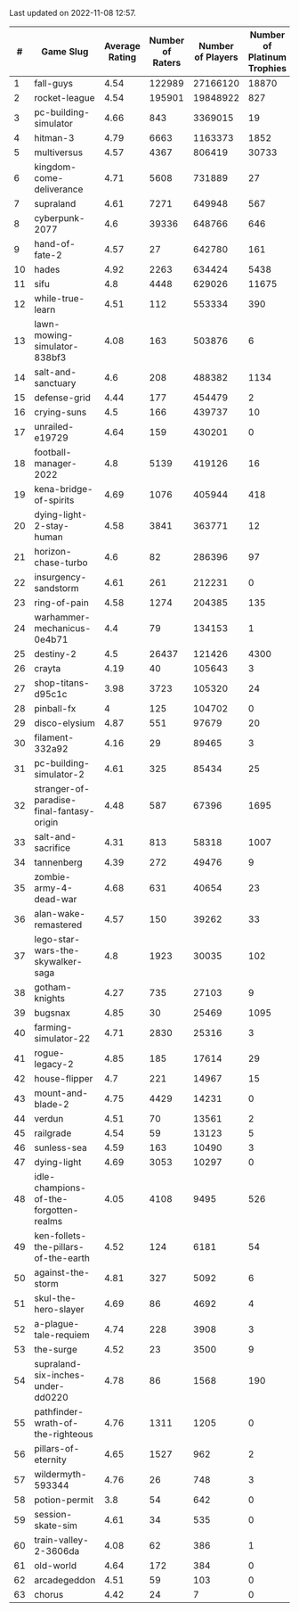 Last updated on 2022-11-08 12:57.


|#|Game Slug|Average Rating|Number of Raters|Number of Players|Number of Platinum Trophies|Max Rarity (%)|
|---|---|---|---|---|---|---|
|1|fall-guys|4.54|122989|27166120|18870|3|
|2|rocket-league|4.54|195901|19848922|827|75|
|3|pc-building-simulator|4.66|843|3369015|19|48|
|4|hitman-3|4.79|6663|1163373|1852|48|
|5|multiversus|4.57|4367|806419|30733|79|
|6|kingdom-come-deliverance|4.71|5608|731889|27|30|
|7|supraland|4.61|7271|649948|567|99|
|8|cyberpunk-2077|4.6|39336|648766|646|61|
|9|hand-of-fate-2|4.57|27|642780|161|72|
|10|hades|4.92|2263|634424|5438|89|
|11|sifu|4.8|4448|629026|11675|96|
|12|while-true-learn|4.51|112|553334|390|93|
|13|lawn-mowing-simulator-838bf3|4.08|163|503876|6|89|
|14|salt-and-sanctuary|4.6|208|488382|1134|83|
|15|defense-grid|4.44|177|454479|2|80|
|16|crying-suns|4.5|166|439737|10|65|
|17|unrailed-e19729|4.64|159|430201|0|1|
|18|football-manager-2022|4.8|5139|419126|16|49|
|19|kena-bridge-of-spirits|4.69|1076|405944|418|94|
|20|dying-light-2-stay-human|4.58|3841|363771|12|0.9|
|21|horizon-chase-turbo|4.6|82|286396|97|83|
|22|insurgency-sandstorm|4.61|261|212231|0|6|
|23|ring-of-pain|4.58|1274|204385|135|97|
|24|warhammer-mechanicus-0e4b71|4.4|79|134153|1|23|
|25|destiny-2|4.5|26437|121426|4300|96|
|26|crayta|4.19|40|105643|3|23|
|27|shop-titans-d95c1c|3.98|3723|105320|24|98|
|28|pinball-fx|4|125|104702|0|86|
|29|disco-elysium|4.87|551|97679|20|28|
|30|filament-332a92|4.16|29|89465|3|93|
|31|pc-building-simulator-2|4.61|325|85434|25|75|
|32|stranger-of-paradise-final-fantasy-origin|4.48|587|67396|1695|98|
|33|salt-and-sacrifice|4.31|813|58318|1007|91|
|34|tannenberg|4.39|272|49476|9|84|
|35|zombie-army-4-dead-war|4.68|631|40654|23|66|
|36|alan-wake-remastered|4.57|150|39262|33|7|
|37|lego-star-wars-the-skywalker-saga|4.8|1923|30035|102|98|
|38|gotham-knights|4.27|735|27103|9|34|
|39|bugsnax|4.85|30|25469|1095|97|
|40|farming-simulator-22|4.71|2830|25316|3|81|
|41|rogue-legacy-2|4.85|185|17614|29|0.3|
|42|house-flipper|4.7|221|14967|15|93|
|43|mount-and-blade-2|4.75|4429|14231|0|26|
|44|verdun|4.51|70|13561|2|71|
|45|railgrade|4.54|59|13123|5|98|
|46|sunless-sea|4.59|163|10490|3|37|
|47|dying-light|4.69|3053|10297|0|97|
|48|idle-champions-of-the-forgotten-realms|4.05|4108|9495|526|4|
|49|ken-follets-the-pillars-of-the-earth|4.52|124|6181|54|51|
|50|against-the-storm|4.81|327|5092|6|14|
|51|skul-the-hero-slayer|4.69|86|4692|4|96|
|52|a-plague-tale-requiem|4.74|228|3908|3|92|
|53|the-surge|4.52|23|3500|9|94|
|54|supraland-six-inches-under-dd0220|4.78|86|1568|190|99|
|55|pathfinder-wrath-of-the-righteous|4.76|1311|1205|0|0.2|
|56|pillars-of-eternity|4.65|1527|962|2|79|
|57|wildermyth-593344|4.76|26|748|3|90|
|58|potion-permit|3.8|54|642|0|98|
|59|session-skate-sim|4.61|34|535|0|24|
|60|train-valley-2-3606da|4.08|62|386|1|89|
|61|old-world|4.64|172|384|0|93|
|62|arcadegeddon|4.51|59|103|0|96|
|63|chorus|4.42|24|7|0|86|
